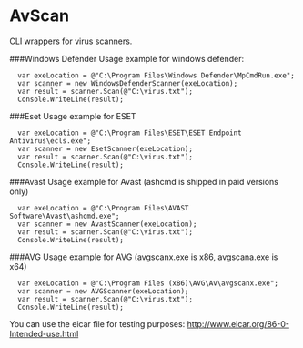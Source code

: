 # AvScan

CLI wrappers for virus scanners.

###Windows Defender
Usage example for windows defender:
```
  var exeLocation = @"C:\Program Files\Windows Defender\MpCmdRun.exe";
  var scanner = new WindowsDefenderScanner(exeLocation);
  var result = scanner.Scan(@"C:\virus.txt");
  Console.WriteLine(result);
```

###Eset
Usage example for ESET
```
  var exeLocation = @"C:\Program Files\ESET\ESET Endpoint Antivirus\ecls.exe";
  var scanner = new EsetScanner(exeLocation);
  var result = scanner.Scan(@"C:\virus.txt");
  Console.WriteLine(result);
```

###Avast
Usage example for Avast (ashcmd is shipped in paid versions only)
```
  var exeLocation = @"C:\Program Files\AVAST Software\Avast\ashcmd.exe";
  var scanner = new AvastScanner(exeLocation);
  var result = scanner.Scan(@"C:\virus.txt");
  Console.WriteLine(result);
```

###AVG
Usage example for AVG (avgscanx.exe is x86, avgscana.exe is x64)
```
  var exeLocation = @"C:\Program Files (x86)\AVG\Av\avgscanx.exe";
  var scanner = new AVGScanner(exeLocation);
  var result = scanner.Scan(@"C:\virus.txt");
  Console.WriteLine(result);
```


You can use the eicar file for testing purposes: http://www.eicar.org/86-0-Intended-use.html

